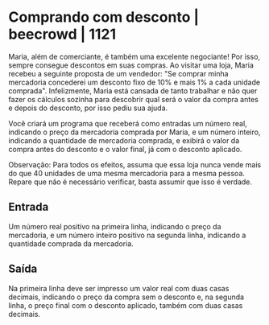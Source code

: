 # Comprando com desconto | beecrowd | 1121

Maria, além de comerciante, é também uma excelente negociante! Por isso, sempre consegue descontos em suas compras. Ao visitar uma loja, Maria recebeu a seguinte proposta de um vendedor: "Se comprar minha mercadoria concederei um desconto fixo de 10% e mais 1% a cada unidade comprada". Infelizmente, Maria está cansada de tanto trabalhar e não quer fazer os cálculos sozinha para descobrir qual será o valor da compra antes e depois do desconto, por isso pediu sua ajuda.

Você criará um programa que receberá como entradas um número real, indicando o preço da mercadoria comprada por Maria, e um número inteiro, indicando a quantidade de mercadoria comprada, e exibirá o valor da compra antes do desconto e o valor final, já com o desconto aplicado.

Observação: Para todos os efeitos, assuma que essa loja nunca vende mais do que 40 unidades de uma mesma mercadoria para a mesma pessoa. Repare que não é necessário verificar, basta assumir que isso é verdade.

## Entrada

Um número real positivo na primeira linha, indicando o preço da mercadoria, e um número inteiro positivo na segunda linha, indicando a quantidade comprada da mercadoria.

## Saída

Na primeira linha deve ser impresso um valor real com duas casas decimais, indicando o preço da compra sem o desconto e, na segunda linha, o preço final com o desconto aplicado, também com duas casas decimais.